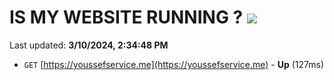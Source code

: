# IS MY WEBSITE RUNNING ? [![](https://img.shields.io/static/v1?label=Sponsor&message=%E2%9D%A4&logo=GitHub&color=%23fe8e86)](https://github.com/sponsors/<username>)

Last updated: **3/10/2024, 2:34:48 PM**

- `GET` [https://youssefservice.me](https://youssefservice.me) - **Up** (127ms)
